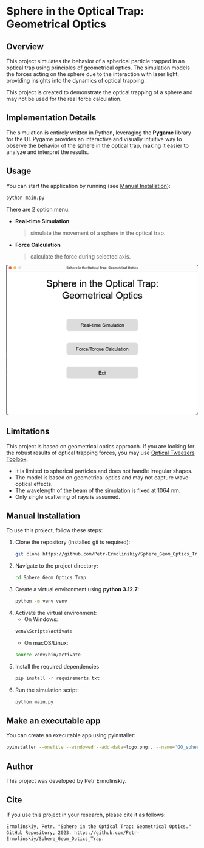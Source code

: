 # Sphere in the Optical Trap: Geometrical Optics

## Overview
This project simulates the behavior of a spherical particle trapped in an optical trap using principles of geometrical optics. The simulation models the forces acting on the sphere due to the interaction with laser light, providing insights into the dynamics of optical trapping.

This project is created to demonstrate the optical trapping of a sphere and may not be used for the real force calculation.

## Implementation Details
The simulation is entirely written in Python, leveraging the **Pygame** library for the UI. Pygame provides an interactive and visually intuitive way to observe the behavior of the sphere in the optical trap, making it easier to analyze and interpret the results.

## Usage
You can start the application by running (see [Manual Installation](#manual-installation)):
```bash
python main.py
```
There are 2 option menu: 
- **Real-time Simulation**:
    > simulate the movement of a sphere in the optical trap.
- **Force Calculation**
    > calculate the force during selected axis.

![menu](images/menu.png)


## Limitations
This project is based on geometrical optics approach. If you are looking for the robust results of optical trapping forces, you may use [Optical Tweezers Toolbox](https://github.com/ilent2/ott).
- It is limited to spherical particles and does not handle irregular shapes.
- The model is based on geometrical optics and may not capture wave-optical effects.
- The wavelength of the beam of the simulation is fixed at 1064 nm. 
- Only single scattering of rays is assumed.

## Manual Installation
To use this project, follow these steps:
1. Clone the repository (installed git is required):
   ```bash
   git clone https://github.com/Petr-Ermolinskiy/Sphere_Geom_Optics_Trap.git
   ```
2. Navigate to the project directory:
    ```bash
    cd Sphere_Geom_Optics_Trap
    ```
3. Create a virtual environment using **python 3.12.7**:
    ```bash
    python -m venv venv
    ```
4. Activate the virtual environment:
   - On Windows:
    ```bash
    venv\Scripts\activate
    ```
   - On macOS/Linux:
    ```bash
    source venv/bin/activate
    ```
5. Install the required dependencies
    ```bash
    pip install -r requirements.txt
    ```
6. Run the simulation script:
    ```bash
    python main.py
    ```

## Make an executable app

You can create an executable app using pyinstaller:
```bash
pyinstaller --onefile --windowed --add-data=logo.png:. --name='GO_sphere_in_OT' main.py
```

## Author 
This project was developed by Petr Ermolinskiy.

## Cite
If you use this project in your research, please cite it as follows:
```
Ermolinskiy, Petr. "Sphere in the Optical Trap: Geometrical Optics." GitHub Repository, 2023. https://github.com/Petr-Ermolinskiy/Sphere_Geom_Optics_Trap.
```